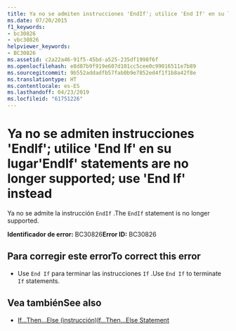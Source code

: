 ```yaml
---
title: Ya no se admiten instrucciones 'EndIf'; utilice 'End If' en su lugar
ms.date: 07/20/2015
f1_keywords:
- bc30826
- vbc30826
helpviewer_keywords:
- BC30826
ms.assetid: c2a22a46-91f5-45bd-a525-235df1998f6f
ms.openlocfilehash: e8d87b9f919e607d101cc5cee0c99016511e7b89
ms.sourcegitcommit: 9b552addadfb57fab0b9e7852ed4f1f1b8a42f8e
ms.translationtype: HT
ms.contentlocale: es-ES
ms.lasthandoff: 04/23/2019
ms.locfileid: "61751226"
---
```

# <a name="endif-statements-are-no-longer-supported-use-end-if-instead"></a><span data-ttu-id="82b9c-102">Ya no se admiten instrucciones 'EndIf'; utilice 'End If' en su lugar</span><span class="sxs-lookup"><span data-stu-id="82b9c-102">'EndIf' statements are no longer supported; use 'End If' instead</span></span>
<span data-ttu-id="82b9c-103">Ya no se admite la instrucción `EndIf` .</span><span class="sxs-lookup"><span data-stu-id="82b9c-103">The `EndIf` statement is no longer supported.</span></span>  
  
 <span data-ttu-id="82b9c-104">**Identificador de error:** BC30826</span><span class="sxs-lookup"><span data-stu-id="82b9c-104">**Error ID:** BC30826</span></span>  
  
## <a name="to-correct-this-error"></a><span data-ttu-id="82b9c-105">Para corregir este error</span><span class="sxs-lookup"><span data-stu-id="82b9c-105">To correct this error</span></span>  
  
- <span data-ttu-id="82b9c-106">Use `End If` para terminar las instrucciones `If` .</span><span class="sxs-lookup"><span data-stu-id="82b9c-106">Use `End If` to terminate `If` statements.</span></span>  
  
## <a name="see-also"></a><span data-ttu-id="82b9c-107">Vea también</span><span class="sxs-lookup"><span data-stu-id="82b9c-107">See also</span></span>

- [<span data-ttu-id="82b9c-108">If...Then...Else (instrucción)</span><span class="sxs-lookup"><span data-stu-id="82b9c-108">If...Then...Else Statement</span></span>](../../visual-basic/language-reference/statements/if-then-else-statement.md)
